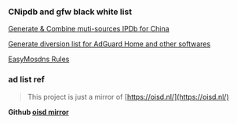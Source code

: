 ### CNipdb and gfw black white list

[Generate & Combine muti-sources IPDb for China ](https://github.com/hezhijie0327/CNIPDb)

[Generate diversion list for AdGuard Home and other softwares ](https://github.com/hezhijie0327/GFWList2AGH)

[EasyMosdns Rules](https://github.com/pmkol/easymosdns/tree/rules)


### ad list ref
> This project is just a mirror of [https://oisd.nl/](https://oisd.nl/)

**Github [oisd mirror](https://github.com/ookangzheng/dbl-oisd-nl)**
